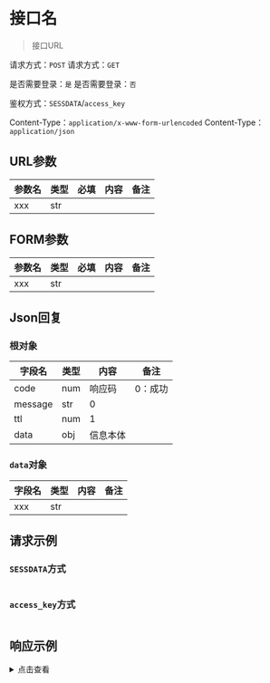 # 接口名

> 接口URL

请求方式：`POST`
请求方式：`GET`

是否需要登录：`是`
是否需要登录：`否`

鉴权方式：`SESSDATA`/`access_key`

Content-Type：`application/x-www-form-urlencoded`
Content-Type：`application/json`

## URL参数

| 参数名      | 类型  | 必填  | 内容   | 备注                                |
|----------|-----|-----|------|-----------------------------------|
| xxx      | str |     |      |                                   |

## FORM参数

| 参数名 | 类型  | 必填  | 内容  | 备注  |
|-----|-----|-----|-----|-----|
| xxx | str |     |     |     |

## Json回复

### 根对象

| 字段名     | 类型  | 内容   | 备注   |
|---------|-----|------|------|
| code    | num | 响应码  | 0：成功 |
| message | str | 0    |      |
| ttl     | num | 1    |      |
| data    | obj | 信息本体 |      |

### `data`对象

| 字段名 | 类型  | 内容  | 备注  |
|-----|-----|-----|-----|
| xxx | str |     |     |

## 请求示例

### `SESSDATA`方式

```shell

```

### `access_key`方式

```shell

```

## 响应示例

<details>
<summary>点击查看</summary>

```json

```

</details>